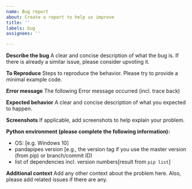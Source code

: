 ```yaml
---
name: Bug report
about: Create a report to help us improve
title: ''
labels: bug
assignees: ''

---
```


**Describe the bug**
A clear and concise description of what the bug is. If there is already a similar issue, please consider upvoting it.

**To Reproduce**
Steps to reproduce the behavior. Please try to provide a minimal example code.

**Error message**
The following Error message occurred (incl. trace back)

**Expected behavior**
A clear and concise description of what you expected to happen.

**Screenshots**
If applicable, add screenshots to help explain your problem.

**Python environment (please complete the following information):**
 - OS: [e.g. Windows 10]
 - pandapipes version [e.g., the version tag if you use the master version (from pip) or branch/commit ID)
 - list of dependencies incl. version numbers[result from `pip list`]

**Additional context**
Add any other context about the problem here. Also, please add related issues if there are any.
